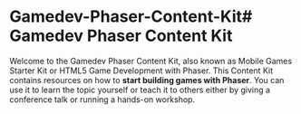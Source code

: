 # Gamedev-Phaser-Content-Kit# Gamedev Phaser Content Kit

Welcome to the Gamedev Phaser Content Kit, also known as Mobile Games Starter Kit or HTML5 Game Development with Phaser. This Content Kit contains resources on how to **start building games with Phaser**. You can use it to learn the topic yourself or teach it to others either by giving a conference talk or running a hands-on workshop.
